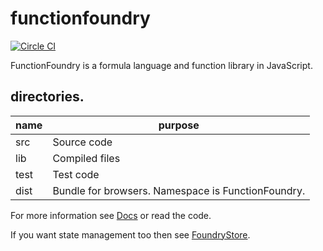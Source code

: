 # functionfoundry

[![Circle CI](https://circleci.com/gh/FunctionFoundry/functionfoundry.svg?style=svg)](https://circleci.com/gh/FunctionFoundry)

FunctionFoundry is a formula language and function library in JavaScript.

## directories.

| name | purpose |
| ------------- | ----------- |
|src| Source code |
|lib| Compiled files |
|test| Test code |
|dist| Bundle for browsers. Namespace is FunctionFoundry. |

For more information see [Docs](./Docs.org) or read the code.

If you want state management too then see [FoundryStore](https://github.com/FunctionFoundry/FoundryStore).

